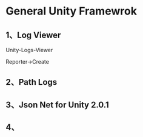 # General Unity Framewrok
## 1、Log Viewer
Unity-Logs-Viewer

Reporter->Create
## 2、Path Logs

## 3、Json Net for Unity 2.0.1

## 4、
